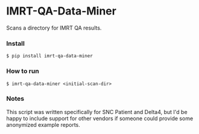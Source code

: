 # IMRT-QA-Data-Miner
Scans a directory for IMRT QA results.


### Install
~~~~
$ pip install imrt-qa-data-miner
~~~~


### How to run
~~~~
$ imrt-qa-data-miner <initial-scan-dir>
~~~~

### Notes
This script was written specifically for SNC Patient and Delta4, but I'd be happy to include support for other vendors 
if someone could provide some anonymized example reports.
